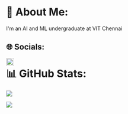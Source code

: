 # 💫 About Me:
I'm an AI and ML undergraduate at VIT Chennai

[1]: https://www.linkedin.com/in/misbah-anwar

## 🌐 Socials:
<a href="https://www.linkedin.com/in/misbah-anwar/"><img align="left" src="https://raw.githubusercontent.com/misbah-anwar/misbah-anwar/main/images/linkedin.svg" alt="Misbah | LinkedIn" width="21px"/></a>

# 📊 GitHub Stats:

![](https://github-readme-streak-stats.herokuapp.com/?user=misbah-anwar&theme=nightowl&hide_border=false)<br/>

[![](https://visitcount.itsvg.in/api?id=misbah-anwar&label=Profile%20Views&icon=1&pretty=false)](https://visitcount.itsvg.in)
